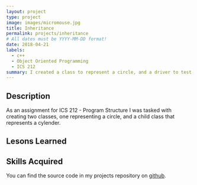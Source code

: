 ```yaml
---
layout: project
type: project
image: images/micromouse.jpg
title: Inheritance
permalink: projects/inheritance
# All dates must be YYYY-MM-DD format!
date: 2018-04-21
labels:
  - c++
  - Object Oriented Programming
  - ICS 212
summary: I created a class to represent a circle, and a driver to test it.
---
```

## Description

As an assignment for ICS 212 - Program Structure I was tasked with creating two classes, one representing a circle, and a child class that represents a cylender. 

## Lesons Learned
## Skills Acquired


You can find the source code in my projects repository on [github](https://github.com/conradwolfe/icsprojects/blob/master/ics_212_23/WolfeConrad23.cpp).
